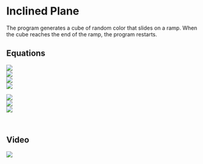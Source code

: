 # Inclined Plane

The program generates a cube of random color that slides on a ramp.
When the cube reaches the end of the ramp, the program restarts.

## Equations

<img src="https://render.githubusercontent.com/render/math?math=weight\:x= mass * gravity * cos(%5Ctheta)"><br>
<img src="https://render.githubusercontent.com/render/math?math=weight\:y= -mass * gravity * sin(%5Ctheta)"><br>
<img src="https://render.githubusercontent.com/render/math?math=friction= -k * speed"><br>
<img src="https://render.githubusercontent.com/render/math?math=force = weight %2B friction"><br>


<img src="https://render.githubusercontent.com/render/math?math=acceleration= force / mass"><br>
<img src="https://render.githubusercontent.com/render/math?math=speed= speed %2B acceleration * dt"><br>
<img src="https://render.githubusercontent.com/render/math?math=position = position %2B speed * dt"><br>

<br>

## Video

[![](https://img.youtube.com/vi/1ipl-oOQFEw/0.jpg)](https://www.youtube.com/watch?v=1ipl-oOQFEw)

